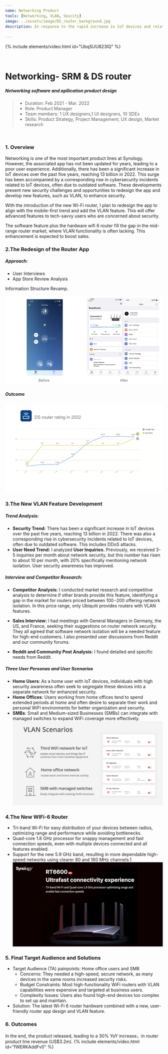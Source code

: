 ```yaml
---
name: Networking Product
tools: [Networking, VLAN, Seucity]
image: ../assets/image/DS_router_background.jpg
description: In response to the rapid increase in IoT devices and related cybersecurity risks, I am redesigning the app to align with current mobile-first trends and adding a VLAN feature to the new Wi-Fi router. This initiative not only aims to offer advanced security features to tech-savvy users but also seeks to fill a gap in the mid-range router market where VLAN capabilities are often missing. 

---
```

 {% include elements/video.html id="UbqSUU823IQ" %}

<br>

# **Networking- SRM & DS router**
##### Networking software and apllication product design

> - Duration: Feb 2021 - Mar. 2022
> - Role: Product Manager
> - Team members: 1 UX designers,1 UI designers, 10 SDEs
> - Skills: Product Strategy, Project Management, UX design, Market research

<br>


### **1. Overview**
Networking is one of the most important product lines at Synology. However, the associated app has not been updated for years, leading to a poor user experience. Additionally, there has been a significant increase in IoT devices over the past five years, reaching 13 billion in 2022. This surge has been accompanied by a corresponding rise in cybersecurity incidents related to IoT devices, often due to outdated software. These developments present new security challenges and opportunities to redesign the app and develop new features, such as VLAN, to enhance security.

With the introduction of the new Wi-Fi router, I plan to redesign the app to align with the mobile-first trend and add the VLAN feature. This will offer advanced features to tech-savvy users who are concerned about security.

The software feature plus the hardware wifi 6 router fill the gap in the mid-range router market, where VLAN functionality is often lacking. This enhancement is expected to boost sales.


### **2.The Redesign of the Router App**

##### **Approach:**

- User Interviews
- App Store Review Analysis

Information Structure Revamp.

![image](../assets/image/DSrouter_revamp.png)   

##### **Outcome**
![image](../assets/image/DSrouter_rating.png)
 

### **3.The New VLAN Feature Development**

##### **Trend Analysis:**

 - **Security Trend:** There has been a significant increase in IoT devices over the past five years, reaching 13 billion in 2022. There was also a corresponding rise in cybersecurity incidents related to IoT devices, often due to outdated software. This includes DDoS attacks.
 - **User Need Trend:** I analyzed **User Inquiries.** Previously, we received 3-5 inquiries per month about network security, but this number has risen to about 10 per month, with 20% specifically mentioning network isolation. User security awareness has improved.

##### **Interview and Competitor Research:**
 - **Competitor Analysis:** I conducted market research and competitive analysis to determine if other brands provide this feature, identifying a gap in the market for routers priced between $100-$200 offering network isolation. In this price range, only Ubiquiti provides routers with VLAN features.
 
 - **Sales Interview:** I had meetings with General Managers in Germany, the US, and France, seeking their suggestions on router network security. They all agreed that software network isolation will be a needed feature for high-end customers. I also presented user discussions from Reddit and our community forums.
 - **Reddit and Community Post Analysis:** I found detailed and specific needs from Reddit.

##### Three User Personas and User Scenarios

 - **Home Users**: As a home user with IoT devices, individuals with high security awareness often seek to segregate these devices into a separate network for enhanced security.
 - **Home Offices**: Users working from home offices tend to spend extended periods at home and often desire to separate their work and personal WiFi environments for better organization and security.
 - **SMBs**: Small and Medium-sized Businesses (SMBs) can integrate with managed switches to expand WiFi coverage more effectively.
  ![image](../assets/image/VLAN_Scenarios.png)


### **4.The New WIFi-6 Router**
 - Tri-band Wi-Fi for easy distribution of your devices between radios, optimizing range and performance while avoiding bottlenecks.
 - Quad-core 1.8 GHz processor for snappy management and fast connection speeds, even with multiple devices connected and all features enabled.
 - Support for the new 5.9 GHz band, resulting in more dependable high-speed networks using clearer 80 and 160 MHz channels.1
  ![image](../assets/image/RT6600ax.png)

### **5. Final Target Audience and Solutions** 
 - Target Audience (TA) painpoints: Home office users and SMB
    - Concerns: They needed a high-speed, secure network, as many devices in the same rooms increased security risks.
    - Budget Constraints: Most high-functionality WiFi routers with VLAN capabilities were expensive and targeted at business users.
    - Complexity Issues: Users also found high-end devices too complex to set up and maintain.
 - Solution: The latest Wi-Fi 6 router hardware combined with a new, user-friendly router app design and VLAN feature.


### **6. Outcomes** 
 In the end, the product released, leading to a 30% YoY increase，in router product line revenue (US$3.2m).
  {% include elements/video.html id="fWERKAddFv0" %}